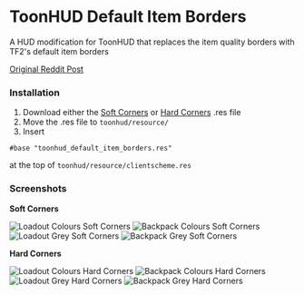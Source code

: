 # ToonHUD Default Item Borders

A HUD modification for ToonHUD that replaces the item quality borders with TF2's default item borders

[Original Reddit Post](https://www.reddit.com/r/tf2/comments/9t6lvo/toonhud_with_default_item_borders/)

### Installation

1. Download either the [Soft Corners](https://raw.githubusercontent.com/cooolbros/toonhud-default-item-borders/main/src/soft_corners/toonhud_default_item_borders.res) or [Hard Corners](https://raw.githubusercontent.com/cooolbros/toonhud-default-item-borders/main/src/hard_corners/toonhud_default_item_borders.res) .res file
2. Move the .res file to `toonhud/resource/`
3. Insert

```#base "toonhud_default_item_borders.res"```

at the top of `toonhud/resource/clientscheme.res`

### Screenshots

**Soft Corners**

![Loadout Colours Soft Corners](screenshots/soft_corners_loadout_colour.png)
![Backpack Colours Soft Corners](screenshots/soft_corners_backpack_colour.png)
![Loadout Grey Soft Corners](screenshots/soft_corners_backpack_colour.png)
![Backpack Grey Soft Corners](screenshots/soft_corners_backpack_grey.png)

**Hard Corners**

![Loadout Colours Hard Corners](screenshots/hard_corners_loadout_colour.png)
![Backpack Colours Hard Corners](screenshots/hard_corners_backpack_colour.png)
![Loadout Grey Hard Corners](screenshots/hard_corners_backpack_colour.png)
![Backpack Grey Hard Corners](screenshots/hard_corners_backpack_grey.png)
